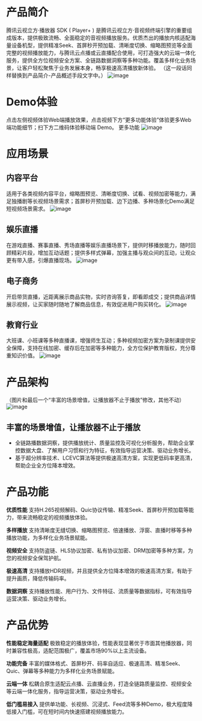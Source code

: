 

# 产品简介

腾讯云视立方·播放器 SDK ( Player+ ) 是腾讯云视立方·音视频终端引擎的重要组成版本，提供极致流畅、全面稳定的音视频播放服务。优质杰出的播放内核适配海量设备机型，提供精准Seek、首屏秒开预加载、清晰度切换、缩略图预览等全面完整的视频播放能力，与腾讯云点播或云直播配合使用，可打造强大的云端一体化服务，提供全方位视频安全方案、全链路数据洞察等多种功能。覆盖多样化业务场景，让客户轻松聚焦于业务发展本身，畅享极速高清播放新体验。
（这一段话同样替换到产品简介-产品概述手段文字中。）
![image](https://user-images.githubusercontent.com/88317062/141046851-b033542b-8664-4ec6-a110-2cfe80117a4b.png)


# Demo体验
点击左侧视频体验Web端播放效果，点击视频下方“更多功能体验”体验更多Web端功能细节；扫下方二维码体验移动端 Demo。
更多功能
![image](https://user-images.githubusercontent.com/88317062/140859138-971f2dc9-f4b9-45a6-9fb5-fd62e09e081e.png)

# 应用场景
## 内容平台
适用于各类视频内容平台，缩略图预览、清晰度切换、试看、视频加密等能力，满足独播剧等长视频场景需求；首屏秒开预加载、边下边播、多种场景化Demo满足短视频场景需求。
![image](https://user-images.githubusercontent.com/88317062/140917688-2c28000d-7054-420b-8753-6e6f254bac17.png)

## 娱乐直播
在游戏直播、赛事直播、秀场直播等娱乐直播场景下，提供时移播放能力，随时回顾精彩片段，增加互动话题；提供多样式弹幕，加强主播与观众间的互动，让观众更有带入感，引爆直播现场。
![image](https://user-images.githubusercontent.com/88317062/140900003-ede16bef-7bcd-451f-be2d-307c8c3f42c9.png)


## 电子商务
开启带货直播，近距离展示商品实物，实时咨询答复，即看即成交；提供商品详情展示视频，让买家随时随地了解商品信息，有效促进用户购买转化。
![image](https://user-images.githubusercontent.com/88317062/140917805-566b19b0-a002-4395-b638-b92b01ef751a.png)


## 教育行业
大班课、小班课等多种直播课，增强师生互动；多种视频加密方案为录制课提供安全保障，支持在线加密、缓存后在加密等多种能力，全方位保护教育版权，充分尊重知识价值。
![image](https://user-images.githubusercontent.com/88317062/140917886-0b7a33e3-b214-4671-87be-57d70804c75b.png)






# 产品架构
（图片和最后一个“丰富的场景增值，让播放器不止于播放”修改，其他不动）
![image](https://user-images.githubusercontent.com/88317062/140925225-3849f709-f3f7-49a3-9000-325faef4eae4.png)

## 丰富的场景增值，让播放器不止于播放
* 全链路播数据洞察，提供播放统计、质量监控及可视化分析服务，帮助企业掌控数据大盘、了解用户习惯和行为特征，有效指导运营决策、驱动业务增长。
* 基于超分辨率技术、LCEVC算法等提供极速高清方案，实现更低码率更高清，帮助企业全方位降本增效。




# 产品功能

**优质性能**  支持H.265视频解码、Quic协议传输、精准Seek、首屏秒开预加载等能力，带来流畅稳定的视频播放体验。

**多样播放**  支持清晰度无缝切换、缩略图预览、倍速播放、浮窗、直播时移等多种播放功能，为多样化业务场景赋能。

**视频安全**  支持防盗链、HLS协议加密、私有协议加密、DRM加密等多种方案，为您的视频安全保驾护航。

**极速高清**  支持播放HDR视频，并且提供全方位降本增效的极速高清方案，有助于提升画质，降低传输码率。

**数据洞察**  支持播放性能、用户行为、文件特征、流质量等数据指标，可有效指导运营决策、驱动业务增长。




# 产品优势

**性能稳定海量适配**
极致稳定的播放体验，性能表现显著优于市面其他播放器，同时兼容性极高，适配范围极广，覆盖市场90%以上主流设备。

**功能完备**
丰富的媒体格式、首屏秒开、码率自适应、极速高清、精准Seek、 Quic、弹幕等多种能力为多样化业务场景赋能。

**云端一体**
松耦合原生适配云点播、云直播业务，打造全链路质量监控、视频安全等云端一体化服务，指导运营决策，驱动业务增长。

**低门槛易接入**
提供单功能、长视频、沉浸式、Feed流等多种Demo，极大程度降低接入门槛，可在短时间内快速搭建视频播放能力。

